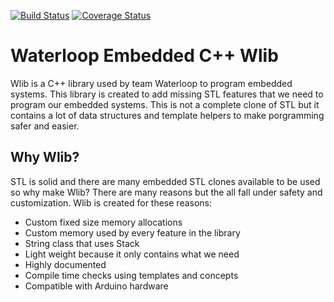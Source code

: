 [![Build Status](https://travis-ci.org/teamwaterloop/embedded-cplusplus.svg?branch=master)](https://travis-ci.org/teamwaterloop/embedded-cplusplus)
[![Coverage Status](https://coveralls.io/repos/github/teamwaterloop/embedded-cplusplus/badge.svg?branch=master)](https://coveralls.io/github/teamwaterloop/embedded-cplusplus?branch=master)
# Waterloop Embedded C++ Wlib
Wlib is a C++ library used by team Waterloop to program embedded systems. This library is created to add missing STL features that we need to program our embedded systems. This is not a complete clone of STL but it contains a lot of data structures and template helpers to make porgramming safer and easier.

## Why Wlib?
STL is solid and there are many embedded STL clones available to be used so why make Wlib? There are many reasons but the all fall under safety and customization. Wlib is created for these reasons:

- Custom fixed size memory allocations
- Custom memory used by every feature in the library
- String class that uses Stack
- Light weight because it only contains what we need
- Highly documented
- Compile time checks using templates and concepts
- Compatible with Arduino hardware